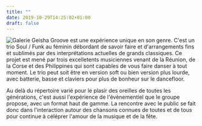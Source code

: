 ```yaml
---
title: ""
date: 2019-10-29T14:25:02+01:00
draft: false
---
```


![Galerie](/img/g3.jpg)
Geisha Groove est une expérience unique en son genre. C'est un trio Soul / Funk au féminin débordant de savoir faire et d'arrangements fins et sublimés par des interprétations actuelles de grands classiques.
Ce projet est mené par trois excelletents musiciennes venant de la Réunion, de la Corse et des Philippines qui sont capables de vous faire danser à tout moment. Le trio peut soit être en version soft ou bien version plus lourde, avec batterie, basse et claviers pour plus de bonheur sur le dancefloor.

Au delà du répertoire varié pour le plasir des oreilles de toutes les générations, c'est aussi l'expérience de l'évènementiel que le groupe propose, avec un format haut de gamme. La rencontre avec le public se fait donc dans l'interaction autour des chansons connues de toutes et de tous pour continue à céléprer l'amour de la musique et de la fête.